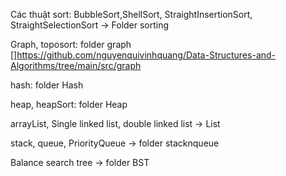 Các thuật sort: BubbleSort,ShellSort,  StraightInsertionSort, StraightSelectionSort -> Folder sorting

Graph, toposort: folder graph []https://github.com/nguyenquivinhquang/Data-Structures-and-Algorithms/tree/main/src/graph

hash: folder Hash

heap, heapSort: folder Heap

arrayList, Single linked list, double linked list -> List

stack, queue, PriorityQueue -> folder stacknqueue

Balance search tree -> folder BST

